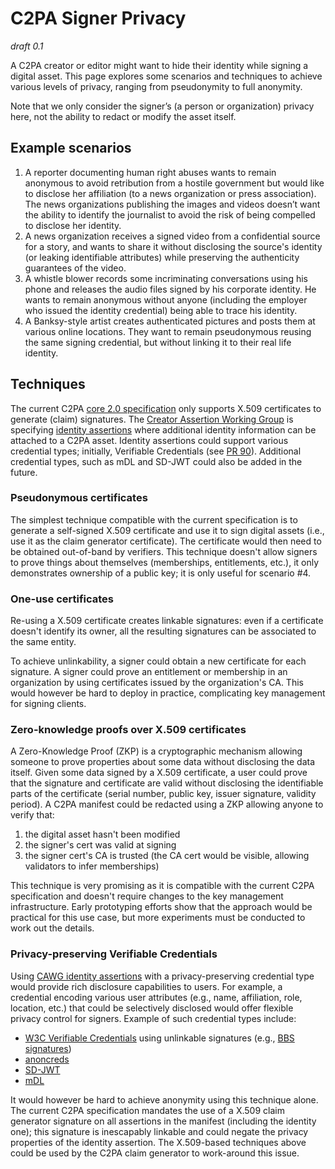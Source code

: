 # C2PA Signer Privacy

_draft 0.1_

A C2PA creator or editor might want to hide their identity while signing a digital asset. This page explores some scenarios and techniques to achieve various levels of privacy, ranging from pseudonymity to full anonymity.

Note that we only consider the signer’s (a person or organization) privacy here, not the ability to redact or modify the asset itself.

## Example scenarios
1. A reporter documenting human right abuses wants to remain anonymous to avoid retribution from a hostile government but would like to disclose her affiliation (to a news organization or press association). The news organizations publishing the images and videos doesn’t want the ability to identify the journalist to avoid the risk of being compelled to disclose her identity.
2. A news organization receives a signed video from a confidential source for a story, and wants to share it without disclosing the source's identity (or leaking identifiable attributes) while preserving the authenticity guarantees of the video. 
3. A whistle blower records some incriminating conversations using his phone and releases the audio files signed by his corporate identity. He wants to remain anonymous without anyone (including the employer who issued the identity credential) being able to trace his identity.
4. A Banksy-style artist creates authenticated pictures and posts them at various online locations. They want to remain pseudonymous reusing the same signing credential, but without linking it to their real life identity.

## Techniques

The current C2PA [core 2.0 specification](https://c2pa.org/specifications/specifications/2.0/specs/C2PA_Specification.html) only supports X.509 certificates to generate (claim) signatures. The [Creator Assertion Working Group](https://creator-assertions.github.io/) is specifying [identity assertions](https://creator-assertions.github.io/identity/1.0-draft/) where additional identity information can be attached to a C2PA asset. Identity assertions could support various credential types; initially, Verifiable Credentials (see [PR 90](https://github.com/creator-assertions/identity-assertion/pull/90)). Additional credential types, such as mDL and SD-JWT could also be added in the future.

### Pseudonymous certificates

The simplest technique compatible with the current specification is to generate a self-signed X.509 certificate and use it to sign digital assets (i.e., use it as the claim generator certificate). The certificate would then need to be obtained out-of-band by verifiers. This technique doesn't allow signers to prove things about themselves (memberships, entitlements, etc.), it only demonstrates ownership of a public key; it is only useful for scenario #4.

### One-use certificates

Re-using a X.509 certificate creates linkable signatures: even if a certificate doesn't identify its owner, all the resulting signatures can be associated to the same entity. 

To achieve unlinkability, a signer could obtain a new certificate for each signature. A signer could prove an entitlement or membership in an organization by using certificates issued by the organization's CA. This would however be hard to deploy in practice, complicating key management for signing clients. 

### Zero-knowledge proofs over X.509 certificates

A Zero-Knowledge Proof (ZKP) is a cryptographic mechanism allowing someone to prove properties about some data without disclosing the data itself. Given some data signed by a X.509 certificate, a user could prove that the signature and certificate are valid without disclosing the identifiable parts of the certificate (serial number, public key, issuer signature, validity period). A C2PA manifest could be redacted using a ZKP allowing anyone to verify that:
1. the digital asset hasn't been modified
2. the signer's cert was valid at signing
3. the signer cert's CA is trusted (the CA cert would be visible, allowing validators to infer memberships)

This technique is very promising as it is compatible with the current C2PA specification and doesn't require changes to the key management infrastructure. Early prototyping efforts show that the approach would be practical for this use case, but more experiments must be conducted to work out the details.  

### Privacy-preserving Verifiable Credentials

Using [CAWG identity assertions](https://creator-assertions.github.io/identity/1.0-draft/) with a privacy-preserving credential type would provide rich disclosure capabilities to users. For example, a credential encoding various user attributes (e.g., name, affiliation, role, location, etc.) that could be selectively disclosed would offer flexible privacy control for signers. Example of such credential types include:
* [W3C Verifiable Credentials](https://www.w3.org/TR/vc-data-model/) using unlinkable signatures (e.g., [BBS signatures](https://datatracker.ietf.org/doc/draft-irtf-cfrg-bbs-signatures/))
* [anoncreds](https://wiki.hyperledger.org/display/anoncreds)
* [SD-JWT](https://datatracker.ietf.org/doc/draft-ietf-oauth-selective-disclosure-jwt/)
* [mDL](https://www.iso.org/standard/69084.html)

It would however be hard to achieve anonymity using this technique alone. The current C2PA specification mandates the use of a X.509 claim generator signature on all assertions in the manifest (including the identity one); this signature is inescapably linkable and could negate the privacy properties of the identity assertion. The X.509-based techniques above could be used by the C2PA claim generator to work-around this issue.
